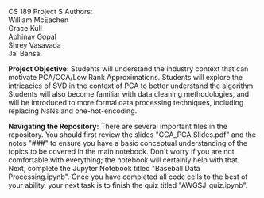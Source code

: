 CS 189 Project S 
Authors:  
William McEachen  
Grace Kull  
Abhinav Gopal  
Shrey Vasavada  
Jai Bansal  

**Project Objective:** Students will understand the industry context that can motivate PCA/CCA/Low Rank Approximations. Students will explore the intricacies of SVD in the context of PCA to better understand the algorithm. Students will also become familiar with data cleaning methodologies, and will be introduced to more formal data processing techniques, including replacing NaNs and one-hot-encoding.

**Navigating the Repository:** There are several important files in the repository. You should first review the slides "CCA_PCA Slides.pdf" and the notes "###" to ensure you have a basic conceptual understanding of the topics to be covered in the main notebook. Don't worry if you are not comfortable with everything; the notebook will certainly help with that. Next, complete the Jupyter Notebook titled "Baseball Data Processing.ipynb". Once you have completed all code cells to the best of your ability, your next task is to finish the quiz titled "AWGSJ_quiz.ipynb".
